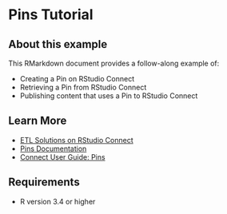 # Pins Tutorial

## About this example

This RMarkdown document provides a follow-along example of:  

* Creating a Pin on RStudio Connect 
* Retrieving a Pin from RStudio Connect 
* Publishing content that uses a Pin to RStudio Connect 

## Learn More

* [ETL Solutions on RStudio Connect](https://solutions.rstudio.com/examples/apps/output-file-etl/)
* [Pins Documentation](https://rstudio.github.io/pins/)
* [Connect User Guide: Pins](https://docs.rstudio.com/connect/user/pins/)

## Requirements

* R version 3.4 or higher
